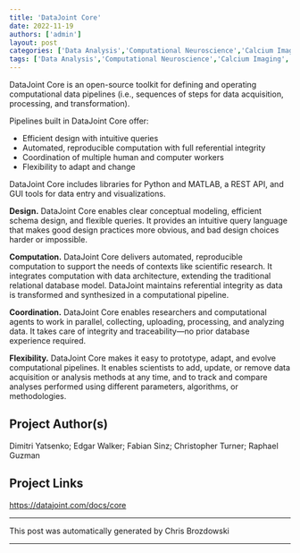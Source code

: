 ```yaml
---
title: 'DataJoint Core'
date: 2022-11-19
authors: ['admin']
layout: post
categories: ['Data Analysis','Computational Neuroscience','Calcium Imaging','Animal electrophysiology']
tags: ['Data Analysis','Computational Neuroscience','Calcium Imaging','Animal electrophysiology']
---
```

DataJoint Core is an open-source toolkit for defining and operating computational data pipelines (i.e., sequences of steps for data acquisition, processing, and transformation).

Pipelines built in DataJoint Core offer:

- Efficient design with intuitive queries
- Automated, reproducible computation with full referential integrity
- Coordination of multiple human and computer workers
- Flexibility to adapt and change

DataJoint Core includes libraries for Python and MATLAB, a REST API, and GUI tools for data entry and visualizations.

**Design.** DataJoint Core enables clear conceptual modeling, efficient schema design, and flexible queries. It provides an intuitive query language that makes good design practices more obvious, and bad design choices harder or impossible.

**Computation.** DataJoint Core delivers automated, reproducible computation to support the needs of contexts like scientific research. It integrates computation with data architecture, extending the traditional relational database model. DataJoint maintains referential integrity as data is transformed and synthesized in a computational pipeline.

**Coordination.** DataJoint Core enables researchers and computational agents to work in parallel, collecting, uploading, processing, and analyzing data. It takes care of integrity and traceability—no prior database experience required.

**Flexibility.** DataJoint Core makes it easy to prototype, adapt, and evolve computational pipelines. It enables scientists to add, update, or remove data acquisition or analysis methods at any time, and to track and compare analyses performed using different parameters, algorithms, or methodologies.

## Project Author(s)
Dimitri Yatsenko; Edgar Walker; Fabian Sinz; Christopher Turner; Raphael Guzman
## Project Links
https://datajoint.com/docs/core
***
This post was automatically generated by
Chris Brozdowski
***

